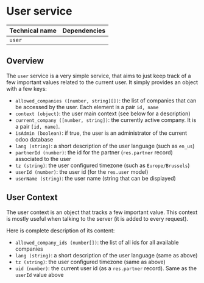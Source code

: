 # User service

| Technical name | Dependencies |
| -------------- | ------------ |
| `user`         |              |

## Overview

The `user` service is a very simple service, that aims to just keep track of a
few important values related to the current user. It simply provides an object
with a few keys:

- `allowed_companies ([number, string][])`: the list of companies that can be
  accessed by the user. Each element is a pair `id, name`
- `context (object)`: the user main context (see below for a description)
- `current_company ([number, string])`: the currently active company. It is a
  pair `[id, name]`.
- `isAdmin (boolean)`: if true, the user is an administrator of the current
  odoo database
- `lang (string)`: a short description of the user language (such as `en_us`)
- `partnerId (number)`: the id for the partner (`res.partner` record) associated to the user
- `tz (string)`: the user configured timezone (such as `Europe/Brussels`)
- `userId (number)`: the user id (for the `res.user` model)
- `userName (string)`: the user name (string that can be displayed)

## User Context

The user context is an object that tracks a few important value. This context is
mostly useful when talking to the server (it is added to every request).

Here is complete description of its content:

- `allowed_company_ids (number[])`: the list of all ids for all available
  companies
- `lang (string)`: a short description of the user language (same as above)
- `tz (string)`: the user configured timezone (same as above)
- `uid (number)`: the current user id (as a `res.partner` record). Same as the
  `userId` value above
